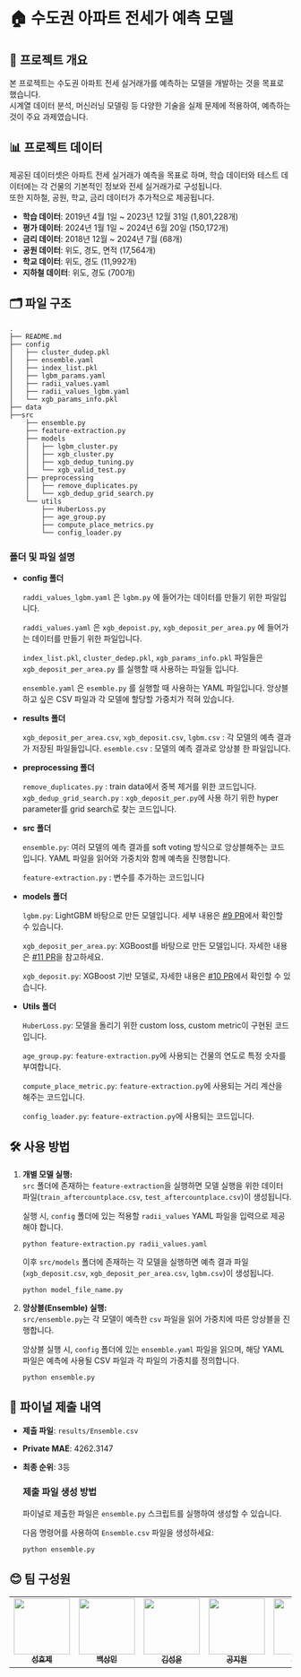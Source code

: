 # 🏠 수도권 아파트 전세가 예측 모델

## 📌 프로젝트 개요
본 프로젝트는 수도권 아파트 전세 실거래가를 예측하는 모델을 개발하는 것을 목표로 했습니다.  
시계열 데이터 분석, 머신러닝 모델링 등 다양한 기술을 실제 문제에 적용하여, 예측하는 것이 주요 과제였습니다.
## 📊 프로젝트 데이터
제공된 데이터셋은 아파트 전세 실거래가 예측을 목표로 하며, 학습 데이터와 테스트 데이터에는 각 건물의 기본적인 정보와 전세 실거래가로 구성됩니다.  
또한 지하철, 공원, 학교, 금리 데이터가 추가적으로 제공됩니다.

- **학습 데이터**: 2019년 4월 1일 ~ 2023년 12월 31일 (1,801,228개)
- **평가 데이터**: 2024년 1월 1일 ~ 2024년 6월 20일 (150,172개)
- **금리 데이터**: 2018년 12월 ~ 2024년 7월 (68개)
- **공원 데이터**: 위도, 경도, 면적 (17,564개)
- **학교 데이터**: 위도, 경도 (11,992개)
- **지하철 데이터**: 위도, 경도 (700개)
## 🗂️ 파일 구조
```
.
├── README.md
├── config
│   ├── cluster_dudep.pkl
│   ├── ensemble.yaml
│   ├── index_list.pkl
│   ├── lgbm_params.yaml
│   ├── radii_values.yaml
│   ├── radii_values_lgbm.yaml
│   └── xgb_params_info.pkl
├── data
├──src
    ├── ensemble.py
    ├── feature-extraction.py
    ├── models
    │   ├── lgbm_cluster.py
    │   ├── xgb_cluster.py
    │   ├── xgb_dedup_tuning.py
    │   └── xgb_valid_test.py
    ├── preprocessing
    │   ├── remove_duplicates.py
    │   └── xgb_dedup_grid_search.py
    └── utils
        ├── HuberLoss.py
        ├── age_group.py
        ├── compute_place_metrics.py
        └── config_loader.py
```

### 폴더 및 파일 설명
- **config 폴더**
 
    `raddi_values_lgbm.yaml` 은 `lgbm.py` 에 들어가는 데이터를 만들기 위한 파일입니다.

    `raddi_values.yaml` 은 `xgb_depoist.py`, `xgb_deposit_per_area.py` 에 들어가는 데이터를 만들기 위한 파일입니다.

    `index_list.pkl`, `cluster_dedep.pkl`, `xgb_params_info.pkl` 파일들은 `xgb_deposit_per_area.py` 를 실행할 때 사용하는 파일들 입니다.

    `ensemble.yaml` 은 `esemble.py` 를 실행할 때 사용하는 YAML 파일입니다. 
    앙상블하고 싶은 CSV 파일과 각 모델에 할당할 가중치가 적혀 있습니다.
  

- **results 폴더**

    `xgb_deposit_per_area.csv`, `xgb_deposit.csv`, `lgbm.csv` : 각 모델의 예측 결과가 저장된 파일들입니다.
    `esemble.csv` : 모델의 예측 결과로 앙상블 한 파일입니다.


- **preprocessing 폴더**
  
    `remove_duplicates.py` : train data에서 중복 제거를 위한 코드입니다.
    `xgb_dedup_grid_search.py` : `xgb_deposit_per.py`에 사용 하기 위한 hyper parameter를 grid search로 찾는 코드입니다.


- **src 폴더**

    `ensemble.py`: 여러 모델의 예측 결과를 soft voting 방식으로 앙상블해주는 코드입니다. YAML 파일을 읽어와 가중치와 함께 예측을 진행합니다.
  
    `feature-extraction.py` : 변수를 추가하는 코드입니다
    
- **models 폴더**

    `lgbm.py`: LightGBM 바탕으로 만든 모델입니다. 세부 내용은 [#9 PR](https://github.com/boostcampaitech7/level2-competitiveds-recsys-04/pull/9)에서 확인할 수 있습니다.

    `xgb_deposit_per_area.py`: XGBoost를 바탕으로 만든 모델입니다. 자세한 내용은 [#11 PR](https://github.com/boostcampaitech7/level2-competitiveds-recsys-04/pull/11)을 참고하세요.

    `xgb_deposit.py`: XGBoost 기반 모델로, 자세한 내용은  [#10 PR](https://github.com/boostcampaitech7/level2-competitiveds-recsys-04/pull/10)에서 확인할 수 있습니다.

- **Utils 폴더**

   `HuberLoss.py`: 모델을 돌리기 위한 custom loss, custom metric이 구현된 코드입니다.
  
   `age_group.py`: `feature-extraction.py`에 사용되는 건물의 연도로 특정 숫자를 부여합니다.
  
   `compute_place_metric.py`: `feature-extraction.py`에 사용되는 거리 계산을 해주는 코드입니다.
  
   `config_loader.py`: `feature-extraction.py`에 사용되는 코드입니다.
  

## 🛠️ 사용 방법
1. **개별 모델 실행:**  
   `src` 폴더에 존재하는 `feature-extraction`을 실행하면 모델 실행을 위한 데이터 파일(`train_aftercountplace.csv`, `test_aftercountplace.csv`)이 생성됩니다.
   
   실행 시, `config` 폴더에 있는 적용할 `radii_values` YAML 파일을 입력으로 제공해야 합니다.

    ```
    python feature-extraction.py radii_values.yaml
    ```

    이후 `src/models` 폴더에 존재하는 각 모델을 실행하면 예측 결과 파일(`xgb_deposit.csv`, `xgb_deposit_per_area.csv`, `lgbm.csv`)이 생성됩니다.

    ```
    python model_file_name.py
    ```
2. **앙상블(Ensemble) 실행:**  
    `src/ensemble.py`는 각 모델이 예측한 `csv` 파일을 읽어 가중치에 따른 앙상블을 진행합니다.  

    앙상블 실행 시, `config` 폴더에 있는 `ensemble.yaml` 파일을 읽으며, 해당 YAML 파일은 예측에 사용될 CSV 파일과 각 파일의 가중치를 정의합니다.  

    ```
    python ensemble.py 
    ```
    
## 🎯 파이널 제출 내역


- **제출 파일**: `results/Ensemble.csv`
- **Private MAE**: 4262.3147
- **최종 순위**: 3등

  ### 제출 파일 생성 방법
  파이널로 제출한 파일은 `ensemble.py` 스크립트를 실행하여 생성할 수 있습니다. 
  
  다음 명령어를 사용하여 `Ensemble.csv` 파일을 생성하세요:

  ```
  python ensemble.py
  ```


## 😊 팀 구성원
<div align="center">
<table>
  <tr>
    <td align="center"><a href="https://github.com/Heukma"><img src="https://avatars.githubusercontent.com/u/77618270?v=4" width="100px;" alt=""/><br /><sub><b>성효제</b></sub><br />
    </td>
        <td align="center"><a href="https://github.com/gagoory7"><img src="https://avatars.githubusercontent.com/u/163074222?v=4" width="100px;" alt=""/><br /><sub><b>백상민</b></sub><br />
    </td>
        <td align="center"><a href="https://github.com/Timeisfast"><img src="https://avatars.githubusercontent.com/u/120894109?v=4" width="100px;" alt=""/><br /><sub><b>김성윤</b></sub><br />
    </td>
        <td align="center"><a href="https://github.com/annakong23"><img src="https://avatars.githubusercontent.com/u/102771961?v=4" width="100px;" alt=""/><br /><sub><b>공지원</b></sub><br />
    </td>
        <td align="center"><a href="https://github.com/kimjueun028"><img src="https://avatars.githubusercontent.com/u/92249116?v=4" width="100px;" alt=""/><br /><sub><b>김주은</b></sub><br />
    </td>
    </td>
        <td align="center"><a href="https://github.com/zip-sa"><img src="https://avatars.githubusercontent.com/u/49730616?v=4" width="100px;" alt=""/><br /><sub><b>박승우</b></sub><br />
    </td>
  </tr>
</table>
</div>

<br />
